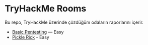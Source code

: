 # TryHackMe Rooms
Bu repo, TryHackMe üzerinde çözdüğüm odaların raporlarını içerir.  

- [Basic Pentesting](./1-Basic-Pentesting.md) — Easy
- [Pickle Rick](./2-Pickle-Rick.md) - Easy
